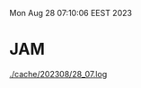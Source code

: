 Mon Aug 28 07:10:06 EEST 2023
# JAM
<a href='./cache/202308/28_07.log'>./cache/202308/28_07.log</a>
